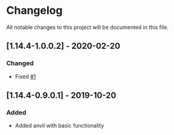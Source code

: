 # Changelog
All notable changes to this project will be documented in this file.

## [1.14.4-1.0.0.2] - 2020-02-20
### Changed
 - Fixed [#1](https://github.com/MC-U-Team/Enhanced-Anvil/issues/1)

## [1.14.4-0.9.0.1] - 2019-10-20
### Added
 - Added anvil with basic functionality
